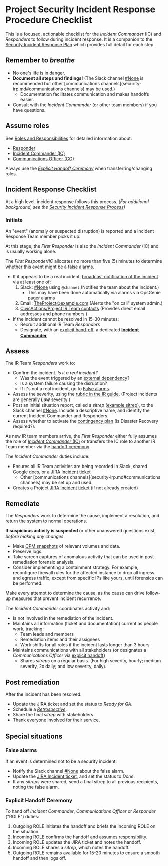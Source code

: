 # Project Security Incident Response Procedure Checklist

This is a focused, actionable checklist for the _Incident Commander_ (IC) and _Responders_ to follow during incident response. It is a companion to the [Security Incident Response Plan](security-irp.md) which provides full detail for each step.

## Remember to _breathe_

- No one's life is in danger.
- **Document all steps and findings!** (The Slack channel [#None](None) is recommended but other [communications channels](security-irp.md#communications channels) may be used.)
   - Documentation facilitates communication and makes handoffs easier.
- Consult with the _Incident Commander_ (or other team members) if you have questions.

## Assume roles

See [Roles and Responsibilities](security-irp.md#roles-and-responsibilities) for detailed information about:
- [Responder](security-irp.md#responder)
- [Incident Commander (IC)](security-irp.md#incident-commander)
- [Communications Officer (CO)](security-irp.md#communications-officer)

Always use the [_Explicit Handoff Ceremony_](#explicit-handoff-ceremony) when transferring/changing roles.

## Incident Response Checklist

At a high level, incident response follows this process. _(For additional background, see the [Security Incident Response Process](security-irp.md#incident-response-process))_

### Initiate

An "event" (anomaly or suspected disruption) is reported and a  Incident Response Team member picks it up.

At this stage, the _First Responder_ is also the _Incident Commander_ (IC) and is usually working alone.

The _First Responder/IC_ allocates no more than five (5) minutes to determine whether this event might be a [false alarms](#false-alarm).
- If it appears to be a real incident, [broadcast notification of the incident](security-irp.md#communications-during-the-initiate-phase) via at least one of:
  1. Slack: [#None](None) using `@channel` (Notifies the team about the incident.)
     - This may have been done automatically via alarms via OpsGenie pager alarms
  2. Email: [TheProject@example.com](mailto:TheProject@example.com) (Alerts the "on call" system admin.)
  3. [CivicActions/Project IR Team contacts](None) (Provides direct email addresses and phone numbers.)
- If the incident cannot be resolved in 15-30 minutes:
   - Recruit additional IR Team _Responders_
   - Designate, with an [explicit hand-off](#explicit-handoff-ceremony), a dedicated [**Incident Commander**](security-irp.md#incident-commander)

## Assess

The IR Team _Responders_ work to:

- Confirm the incident. _Is it a real incident?_
  - Was the event triggered by an [external dependency](contingency-plan.md#external-dependencies)?
  - Is a system failure causing the disruption?
  - If it's not a real incident, go to [False alarms](#false-alarm).
- Assess the severity, using the [rubric in the IR guide](security-irp.md#incident-severities). (Project incidents are generally ***Low*** severity.)
- Post an initial situation report, called a _sitrep_ ([example sitrep](security-irp.md#assess)), to the Slack channel [#None](None). Include a descriptive name, and identify the current Incident Commander and Responders.
- Assess whether to activate the [contingency plan](contingency-plan.md) (is Disaster Recovery required?).

As new IR team members arrive, the _First Responder_ either fully assumes the role of [_Incident Commander_ (IC)](security-irp.md#incident-commander) or transfers the IC role to another IR Team member via the [handoff ceremony](#explicit-handoff-ceremony)

The _Incident Commander_ duties include:

- Ensures all IR Team activities are being recorded in Slack, shared Google docs, or a [JIRA Incident ticket](https://project.atlassian.net/issues/?jql=issuetype=Incident)
   - Other [communications channels](security-irp.md#communications channels) may be set up and used.
- Creates a Project [JIRA Incident ticket](https://project.atlassian.net/issues/?jql=issuetype=Incident) (if not already created)

## Remediate

The _Responders_ work to determine the cause, implement a resolution, and return the system to normal operations.

**If suspicious activity is suspected** or other unanswered questions exist, _before making any changes_:
- Make [CPM snapshots](https://cpm.project.com/) of relevant volumes and data.
- Preserve logs.
- Take screen captures of anomalous activity that can be used in post-remediation forensic analysis.
- Consider implementing a containment strategy. For example, reconfigure firewall rules for the affected instance to drop all ingress and egress traffic, except from specific IPs like yours, until forensics can be performed.

Make every attempt to determine the cause, as the cause can drive follow-up measures that prevent incident recurrence.

The _Incident Commander_ coordinates activity and:

- Is not involved in the remediation of the incident.
- Maintains all information (ticket and documentation) current as people work, tracking:
  - Team leads and members
  - Remediation items and their assignees
  - Work shifts for all roles if the incident lasts longer than 3 hours.
- Maintains communications with all stakeholders (or designates a _Communications Officer_ via [explicit handoff](#explicit-handoff-ceremony))
  - Shares _sitreps_ on a regular basis. (For high severity, hourly; medium severity, 2x daily; and low severity, daily).

## Post remediation

After the incident has been resolved:

- Update the JIRA ticket and set the status to _Ready for QA_.
- Schedule a [_Retrospective_](security-irp.md#retrospective).
- Share the final _sitrep_ with stakeholders.
- Thank everyone involved for their service.

## Special situations

### False alarms

If an event is determined not to be a security incident:

- Notify the Slack channel [#None](None) about the false alarm.
- Update the [JIRA Incident ticket](https://project.atlassian.net/issues/?jql=issuetype=Incident), and set the status to _Done_.
- If any _sitreps_ were shared, send a final sitrep to all previous recipients, noting the false alarm.

### Explicit Handoff Ceremony

To hand off _Incident Commander_, _Communications Officer_ or _Responder_ ("ROLE") duties:

1. Outgoing ROLE initiates the handoff and briefs the incoming ROLE on the situation.
2. Incoming ROLE confirms the handoff and assumes responsibility.
3. Incoming ROLE updates the JIRA ticket and notes the handoff.
4. Incoming ROLE shares a _sitrep_, which notes the handoff.
5. Outgoing ROLE remains available for 15-20 minutes to ensure a smooth handoff and then logs off.
